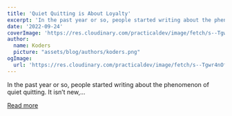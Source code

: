 ```yaml
---
title: 'Quiet Quitting is About Loyalty'
excerpt: 'In the past year or so, people started writing about the phenomenon of quiet quitting. It isn’t new,...'
date: '2022-09-24'
coverImage: 'https://res.cloudinary.com/practicaldev/image/fetch/s--Tgwr4nOf--/c_imagga_scale,f_auto,fl_progressive,h_420,q_auto,w_1000/https://dev-to-uploads.s3.amazonaws.com/uploads/articles/xveosj0p7dpgiwggcj4e.png'
author:
  name: Koders
  picture: "assets/blog/authors/koders.png"
ogImage:
  url: 'https://res.cloudinary.com/practicaldev/image/fetch/s--Tgwr4nOf--/c_imagga_scale,f_auto,fl_progressive,h_420,q_auto,w_1000/https://dev-to-uploads.s3.amazonaws.com/uploads/articles/xveosj0p7dpgiwggcj4e.png'
---
```


In the past year or so, people started writing about the phenomenon of quiet quitting. It isn’t new,...

[Read more](https://dev.to/codenameone/quiet-quitting-is-about-loyalty-1d6m)

